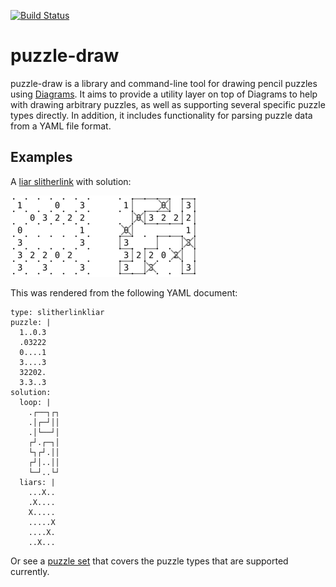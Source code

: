 [![Build Status](https://api.travis-ci.org/robx/puzzle-draw.png)][travis]

puzzle-draw
===========

puzzle-draw is a library and command-line tool for drawing pencil
puzzles using [Diagrams][diagrams]. It aims to provide a utility layer
on top of Diagrams to help with drawing arbitrary puzzles, as well as
supporting several specific puzzle types directly. In addition, it
includes functionality for parsing puzzle data from a YAML file format.

Examples
--------

A [liar slitherlink][liarslither] with solution:

![Liar Slitherlink](doc/slitherlink-liar-example.png)

This was rendered from the following YAML document:

```
type: slitherlinkliar
puzzle: |
  1..0.3
  .03222
  0....1
  3....3
  32202.
  3.3..3
solution:
  loop: |
    .┌──┐┌┐
    .│┌─┘││
    .│└──┘│
    ┌┘.┌─┐│
    └┐┌┘.││
    ┌┘│..││
    └─┘..└┘
  liars: |
    ...X..
    .X....
    X.....
    .....X
    ....X.
    ..X...
```

Or see a [puzzle set][twentyfour] that covers the puzzle types
that are supported currently.

[travis]: http://travis-ci.org/robx/puzzle-draw
[cmdline]: http://github.com/robx/puzzle-draw-cmdline
[liarslither]: http://maybepuzzles.wordpress.com/types/liar-slither-link/
[twentyfour]: http://maybepuzzles.wordpress.com/2014/03/29/puzzle-set-24-hour-marathon/
[diagrams]: http://projects.haskell.org/diagrams/
